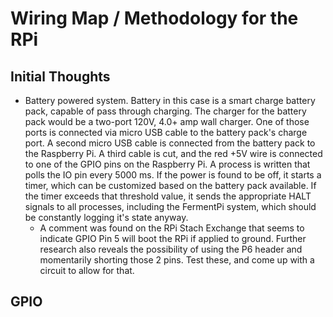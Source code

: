 # Wiring Map / Methodology for the RPi

## Initial Thoughts
- Battery powered system.  Battery in this case is a smart charge battery pack, capable of pass through charging.  The charger for the battery pack would be a two-port 120V, 4.0+ amp wall charger.  One of those ports is connected via micro USB cable to the battery pack's charge port.  A second micro USB cable is connected from the battery pack to the Raspberry Pi.  A third cable is cut, and the red +5V wire is connected to one of the GPIO pins on the Raspberry Pi.  A process is written that polls the IO pin every 5000 ms.  If the power is found to be off, it starts a timer, which can be customized based on the battery pack available.  If the timer exceeds that threshold value, it sends the appropriate HALT signals to all processes, including the FermentPi system, which should be constantly logging it's state anyway. 
  - A comment was found on the RPi Stach Exchange that seems to indicate GPIO Pin 5 will boot the RPi if applied to ground.  Further research also reveals the possibility of using the P6 header and momentarily shorting those 2 pins.  Test these, and come up with a circuit to allow for that.
  
## GPIO

